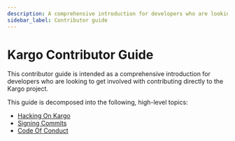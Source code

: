 ```yaml
---
description: A comprehensive introduction for developers who are looking to get involved with contributing directly to the Kargo project
sidebar_label: Contributor guide
---
```


# Kargo Contributor Guide

This contributor guide is intended as a comprehensive introduction for
developers who are looking to get involved with contributing directly to the
Kargo project.

This guide is decomposed into the following, high-level topics:

* [Hacking On Kargo](./10-hacking-on-kargo.md)
* [Signing Commits](./20-signing-commits.md)
* [Code Of Conduct](./30-code-of-conduct.md)
